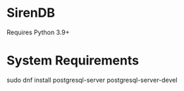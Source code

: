 SirenDB
=======

Requires Python 3.9+


System Requirements
===================

sudo dnf install postgresql-server postgresql-server-devel
